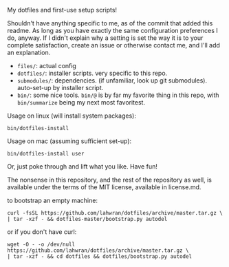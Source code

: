 My dotfiles and first-use setup scripts!

Shouldn't have anything specific to me, as of the commit that added this
readme. As long as you have exactly the same configuration preferences
I do, anyway. If I didn't explain why a setting is set the way it is
to your complete satisfaction, create an issue or otherwise contact me,
and I'll add an explanation.

- `files/`: actual config
- `dotfiles/`: installer scripts. very specific to this repo.
- `submodules/`: dependencies. (if unfamiliar, look up git submodules).
    auto-set-up by installer script.
- `bin/`: some nice tools. `bin/@` is by far my favorite thing in this repo,
    with `bin/summarize` being my next most favoritest.

Usage on linux (will install system packages):

    bin/dotfiles-install

Usage on mac (assuming sufficient set-up):

    bin/dotfiles-install user

Or, just poke through and lift what you like. Have fun!

The nonsense in this repository, and the rest of the repository as well,
is available under the terms of the MIT license, available in license.md.

to bootstrap an empty machine:

    curl -fsSL https://github.com/lahwran/dotfiles/archive/master.tar.gz \
    | tar -xzf - && dotfiles-master/bootstrap.py autodel

or if you don't have curl:

    wget -O - -o /dev/null https://github.com/lahwran/dotfiles/archive/master.tar.gz \
    | tar -xzf - && cd dotfiles && dotfiles/bootstrap.py autodel
